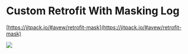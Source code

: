 # Custom Retrofit With Masking Log
[https://jitpack.io/#avew/retrofit-mask](https://jitpack.io/#avew/retrofit-mask)

[![](https://jitpack.io/v/avew/retrofit-mask.svg)](https://jitpack.io/#avew/retrofit-mask)
